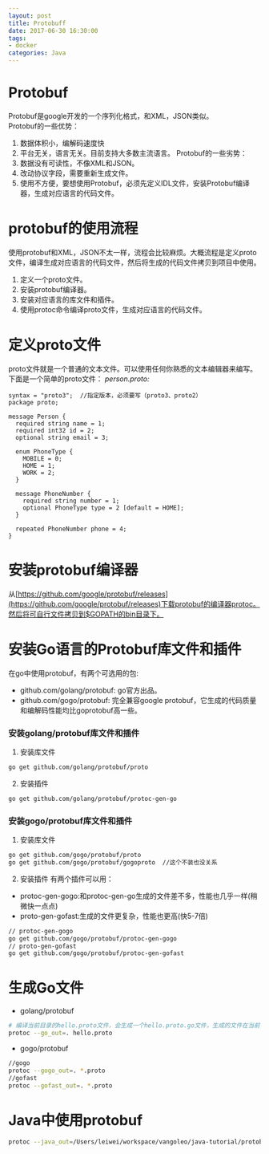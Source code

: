 ```yaml
---
layout: post
title: Protobuff
date: 2017-06-30 16:30:00
tags:
- docker
categories: Java
---
```


# Protobuf
Protobuf是google开发的一个序列化格式，和XML，JSON类似。        
Protobuf的一些优势：
1. 数据体积小，编解码速度快
2. 平台无关，语言无关。目前支持大多数主流语言。
Protobuf的一些劣势：
1. 数据没有可读性，不像XML和JSON。
2. 改动协议字段，需要重新生成文件。
3. 使用不方便，要想使用Protobuf，必须先定义IDL文件，安装Protobuf编译器，生成对应语言的代码文件。

# protobuf的使用流程
使用protobuf和XML，JSON不太一样，流程会比较麻烦。大概流程是定义proto文件，编译生成对应语言的代码文件，然后将生成的代码文件拷贝到项目中使用。
1. 定义一个proto文件。
2. 安装protobuf编译器。
3. 安装对应语言的库文件和插件。
4. 使用protoc命令编译proto文件，生成对应语言的代码文件。


# 定义proto文件
proto文件就是一个普通的文本文件。可以使用任何你熟悉的文本编辑器来编写。下面是一个简单的proto文件：
*person.proto:*
```
syntax = "proto3";  //指定版本，必须要写（proto3、proto2）  
package proto;

message Person {
  required string name = 1;
  required int32 id = 2;
  optional string email = 3;

  enum PhoneType {
    MOBILE = 0;
    HOME = 1;
    WORK = 2;
  }

  message PhoneNumber {
    required string number = 1;
    optional PhoneType type = 2 [default = HOME];
  }

  repeated PhoneNumber phone = 4;
}
```

# 安装protobuf编译器
从[https://github.com/google/protobuf/releases](https://github.com/google/protobuf/releases)下载protobuf的编译器protoc。然后将可自行文件拷贝到$GOPATH的bin目录下。

# 安装Go语言的Protobuf库文件和插件
在go中使用protobuf，有两个可选用的包:
* github.com/golang/protobuf: go官方出品。
* github.com/gogo/protobuf: 完全兼容google protobuf，它生成的代码质量和编解码性能均比goprotobuf高一些。

### 安装golang/protobuf库文件和插件
1. 安装库文件
```bash
go get github.com/golang/protobuf/proto
```
2. 安装插件
```bash
go get github.com/golang/protobuf/protoc-gen-go
```

### 安装gogo/protobuf库文件和插件
1. 安装库文件
```bash
go get github.com/gogo/protobuf/proto
go get github.com/gogo/protobuf/gogoproto  //这个不装也没关系
```
2. 安装插件
有两个插件可以用：
* protoc-gen-gogo:和protoc-gen-go生成的文件差不多，性能也几乎一样(稍微快一点点)
* proto-gen-gofast:生成的文件更复杂，性能也更高(快5-7倍)
```bash
// protoc-gen-gogo
go get github.com/gogo/protobuf/protoc-gen-gogo
// proto-gen-gofast
go get github.com/gogo/protobuf/protoc-gen-gofast
```

# 生成Go文件
* golang/protobuf
```bash
# 编译当前目录的hello.proto文件，会生成一个hello.proto.go文件，生成的文件在当前目录
protoc --go_out=. hello.proto
```
* gogo/protobuf
```bash
//gogo
protoc --gogo_out=. *.proto
//gofast
protoc --gofast_out=. *.proto
```

# Java中使用protobuf
```bash
protoc --java_out=/Users/leiwei/workspace/vangoleo/java-tutorial/protobuf student.proto
```

